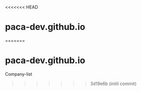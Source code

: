 <<<<<<< HEAD
# paca-dev.github.io
=======
# paca-dev.github.io
Company-list
>>>>>>> 3d19e6b (initil commit)
